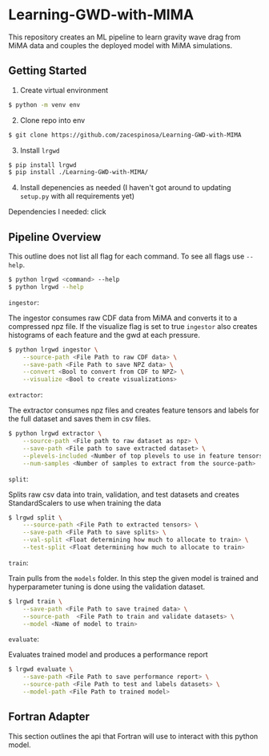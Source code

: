 Learning-GWD-with-MIMA
======================

This repository creates an ML pipeline to learn gravity wave drag from MiMA data and couples the deployed model with MiMA simulations. 

Getting Started
---------------

1. Create virtual environment
```sh
$ python -m venv env
```
2. Clone repo into env
```sh
$ git clone https://github.com/zacespinosa/Learning-GWD-with-MIMA
```
3. Install `lrgwd`
```sh
$ pip install lrgwd
$ pip install ./Learning-GWD-with-MIMA/
```
4. Install depenencies as needed (I haven't got around to updating `setup.py` with all requirements yet)

Dependencies I needed:
click

## Pipeline Overview
This outline does not list all flag for each command. To see all flags use `--help`.
```sh
$ python lrgwd <command> --help
$ python lrgwd --help
```

`ingestor`:

The ingestor consumes raw CDF data from MiMA and converts it to a compressed npz file.
If the visualize flag is set to true `ingestor` also creates histograms of each feature and the gwd at each pressure.

```sh
$ python lrgwd ingestor \
    --source-path <File Path to raw CDF data> \
    --save-path <File Path to save NPZ data> \
    --convert <Bool to convert from CDF to NPZ> \
    --visualize <Bool to create visualizations>
```

`extractor`:

The extractor consumes npz files and creates feature tensors and labels for the full
dataset and saves them in csv files.

```sh
$ python lrgwd extractor \
    --source-path <File path to raw dataset as npz> \
    --save-path <File path to save extracted dataset> \
    --plevels-included <Number of top plevels to use in feature tensors> \
    --num-samples <Number of samples to extract from the source-path>
```

`split`:

Splits raw csv data into train, validation, and test datasets and creates StandardScalers
to use when training the data

```sh
$ lrgwd split \
    ---source-path <File Path to extracted tensors> \
    --save-path <File Path to save splits> \
    --val-split <Float determining how much to allocate to train> \
    --test-split <Float determining how much to allocate to train>
```

`train`:

Train pulls from the `models` folder. In this step the given model is trained and hyperparameter tuning is done using the validation dataset.

```sh
$ lrgwd train \
    --save-path <File Path to save trained data> \
    --source-path  <File Path to train and validate datasets> \
    --model <Name of model to train>
```

`evaluate`:

Evaluates trained model and produces a performance report
```sh
$ lrgwd evaluate \
    --save-path <File Path to save performance report> \
    --source-path <File Path to test and labels datasets> \
    --model-path <File Path to trained model>
```

## Fortran Adapter 
This section outlines the api that Fortran will use to interact with this python model.

